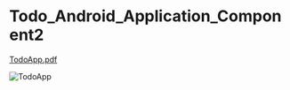 # Todo_Android_Application_Component2

[TodoApp.pdf](https://github.com/Dinesh672/Todo_Android_Application_Component2/files/11464994/TodoApp.pdf)


![TodoApp](https://github.com/Dinesh672/Todo_Android_Application_Component2/assets/66740714/19d39b0b-b443-470f-995a-e2bb30063f26)


